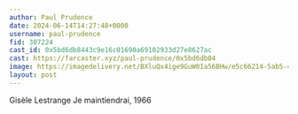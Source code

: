 ```yaml
---
author: Paul Prudence
date: 2024-06-14T14:27:48+0000
username: paul-prudence
fid: 307224
cast_id: 0x5bd6db8443c9e16c01690a69102933d27e8627ac
cast: https://farcaster.xyz/paul-prudence/0x5bd6db84
image: https://imagedelivery.net/BXluQx4ige9GuW0Ia56BHw/e5c66214-5ab5-4a98-a1ea-bbab76719b00/original
layout: post
---
```


Gisèle Lestrange
Je maintiendrai, 1966

<img src='https://imagedelivery.net/BXluQx4ige9GuW0Ia56BHw/e5c66214-5ab5-4a98-a1ea-bbab76719b00/original' alt='' referrerpolicy='no-referrer'/>
